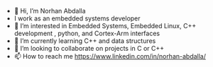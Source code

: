 - 👋 Hi, I’m Norhan Abdalla
- I work as an embedded systems developer
- 👀 I’m interested in Embedded Systems, Embedded Linux, C++ development , python, and Cortex-Arm interfaces
- 🌱 I’m currently learning C++ and data structures
- 💞️ I’m looking to collaborate on projects in C or C++
- 📫 How to reach me https://www.linkedin.com/in/norhan-abdalla/

<!---
--->
